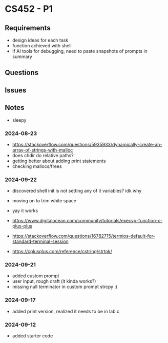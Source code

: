 # CS452 - P1

## Requirements
* design ideas for each task
* function achieved with shell
* if AI tools for debugging, need to paste snapshots of prompts in summary

## Questions

## Issues

## Notes
* sleepy

### 2024-08-23
* https://stackoverflow.com/questions/5935933/dynamically-create-an-array-of-strings-with-malloc
* does chdir do relative paths?
* getting better about adding print statements
* checking mallocs/frees


### 2024-09-22
* discovered shell init is not setting any of it variables? idk why
* moving on to trim white space

* yay it works
* https://www.digitalocean.com/community/tutorials/execvp-function-c-plus-plus
* https://stackoverflow.com/questions/16782715/termios-default-for-standard-terminal-session
* https://cplusplus.com/reference/cstring/strtok/


### 2024-09-21
* added custom prompt
* user input, rough draft (it kinda works?)
* missing null terminator in custom prompt strcpy :(

### 2024-09-17
* added print version, realized it needs to be in lab.c

### 2024-09-12
* added starter code
